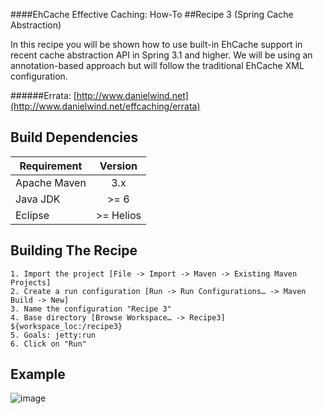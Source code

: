 ####EhCache Effective Caching: How-To
##Recipe 3 (Spring Cache Abstraction)

In this recipe you will be shown how to use built-in EhCache support in recent cache abstraction API in Spring 3.1 and higher. We will be using an annotation-based approach but will follow the traditional EhCache XML configuration. 

######Errata: [http://www.danielwind.net](http://www.danielwind.net/effcaching/errata)


Build Dependencies
-------

| Requirement      |  Version   |
|------------------|:----------:|
|  Apache Maven    |    3.x     |
|  Java JDK        |    >= 6    |
|  Eclipse         | >= Helios  |


Building The Recipe
-------
```
1. Import the project [File -> Import -> Maven -> Existing Maven Projects]
2. Create a run configuration [Run -> Run Configurations… -> Maven Build -> New]
3. Name the configuration "Recipe 3"
4. Base directory [Browse Workspace… -> Recipe3] ${workspace_loc:/recipe3}
5. Goals: jetty:run
6. Click on "Run" 
```

Example
-------
![image](https://raw.github.com/danielwind/resources/master/images/recipe3_eclipse.png)    
